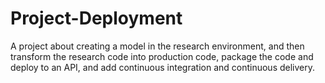 # Project-Deployment
A project about creating a model in the research environment, and then transform the research code into production code, package the code and deploy to an API, and add continuous integration and continuous delivery. 
